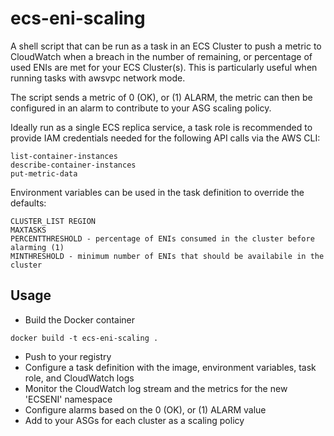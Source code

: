 # ecs-eni-scaling

A shell script that can be run as a task in an ECS Cluster to push a metric to CloudWatch when a breach in the number of remaining, or percentage of used ENIs are met for your ECS Cluster(s). This is particularly useful when running tasks with awsvpc network mode.

The script sends a metric of 0 (OK), or (1) ALARM, the metric can then be configured in an alarm to contribute to your ASG scaling policy.

Ideally run as a single ECS replica service, a task role is recommended to provide IAM credentials needed for the following API calls via the AWS CLI:

```
list-container-instances
describe-container-instances
put-metric-data
```

Environment variables can be used in the task definition to override the defaults:

```
CLUSTER_LIST REGION
MAXTASKS
PERCENTTHRESHOLD - percentage of ENIs consumed in the cluster before alarming (1)
MINTHRESHOLD - minimum number of ENIs that should be availabile in the cluster
```

## Usage

* Build the Docker container

`docker build -t ecs-eni-scaling .`

* Push to your registry
* Configure a task definition with the image, environment variables, task role, and CloudWatch logs
* Monitor the CloudWatch log stream and the metrics for the new 'ECSENI' namespace
* Configure alarms based on the 0 (OK), or (1) ALARM value
* Add to your ASGs for each cluster as a scaling policy
